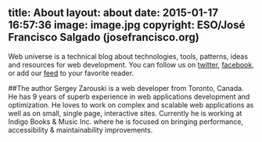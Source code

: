title: About
layout: about
date: 2015-01-17 16:57:36
image: image.jpg
copyright: ESO/José Francisco Salgado (josefrancisco.org)
---
Web universe is a technical blog about technologies, tools, patterns, ideas and resources for web development. You can follow us on [twitter](https://twitter.com/webuniverseio), [facebook](https://www.facebook.com/webuniverseio), or add our [feed](/atom.xml) to your favorite reader.

##The author
Sergey Zarouski is a web developer from Toronto, Canada. He has 9 years of superb experience in web applications development and optimization. He loves to work on complex and scalable web applications as well as on small, single page, interactive sites. Currently he is working at Indigo Books & Music Inc. where he is focused on bringing performance, accessibility & maintainability improvements.